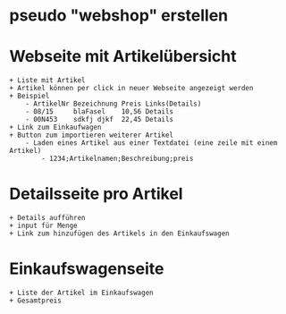 # pseudo "webshop" erstellen

# Webseite mit Artikelübersicht
    + Liste mit Artikel
    + Artikel können per click in neuer Webseite angezeigt werden
    + Beispiel
        - ArtikelNr Bezeichnung Preis Links(Details)
        - 08/15     blaFasel    10,56 Details
        - 00N453    sdkfj djkf  22,45 Details
    + Link zum Einkaufwagen
    + Button zum importieren weiterer Artikel
        - Laden eines Artikel aus einer Textdatei (eine zeile mit einem Artikel)
            - 1234;Artikelnamen;Beschreibung;preis
            

# Detailsseite pro Artikel
    + Details aufführen
    + input für Menge
    + Link zum hinzufügen des Artikels in den Einkaufswagen

# Einkaufswagenseite
    + Liste der Artikel im Einkaufswagen
    + Gesamtpreis



    
